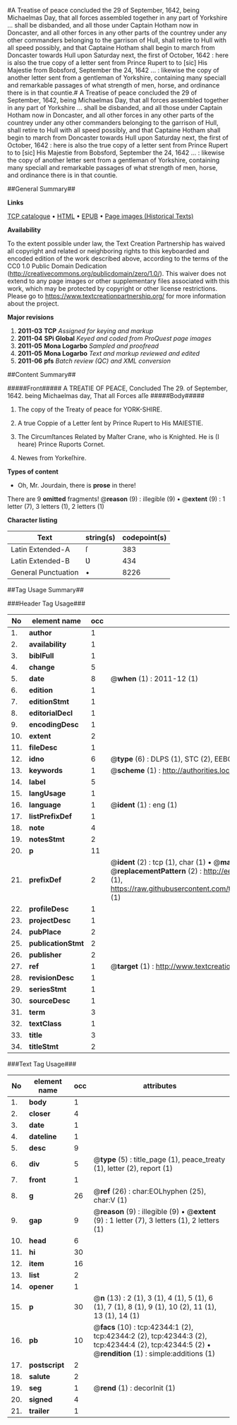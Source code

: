 #A Treatise of peace concluded the 29 of September, 1642, being Michaelmas Day, that all forces assembled together in any part of Yorkshire ... shall be disbanded, and all those under Captain Hotham now in Doncaster, and all other forces in any other parts of the countrey under any other commanders belonging to the garrison of Hull, shall retire to Hull with all speed possibly, and that Captaine Hotham shall begin to march from Doncaster towards Hull upon Saturday next, the first of October, 1642 : here is also the true copy of a letter sent from Prince Rupert to to [sic] His Majestie from Bobsford, September the 24, 1642 ... : likewise the copy of another letter sent from a gentleman of Yorkshire, containing many speciall and remarkable passages of what strength of men, horse, and ordinance there is in that countie.#
A Treatise of peace concluded the 29 of September, 1642, being Michaelmas Day, that all forces assembled together in any part of Yorkshire ... shall be disbanded, and all those under Captain Hotham now in Doncaster, and all other forces in any other parts of the countrey under any other commanders belonging to the garrison of Hull, shall retire to Hull with all speed possibly, and that Captaine Hotham shall begin to march from Doncaster towards Hull upon Saturday next, the first of October, 1642 : here is also the true copy of a letter sent from Prince Rupert to to [sic] His Majestie from Bobsford, September the 24, 1642 ... : likewise the copy of another letter sent from a gentleman of Yorkshire, containing many speciall and remarkable passages of what strength of men, horse, and ordinance there is in that countie.

##General Summary##

**Links**

[TCP catalogue](http://www.ota.ox.ac.uk/tcp/)  • 
[HTML](http://tei.it.ox.ac.uk/tcp/Texts-HTML/free/A63/A63108.html)  • 
[EPUB](http://tei.it.ox.ac.uk/tcp/Texts-EPUB/free/A63/A63108.epub) • 
[Page images (Historical Texts)](https://historicaltexts.jisc.ac.uk/eebo-09053977e)

**Availability**

To the extent possible under law, the Text Creation Partnership has waived all copyright and related or neighboring rights to this keyboarded and encoded edition of the work described above, according to the terms of the CC0 1.0 Public Domain Dedication (http://creativecommons.org/publicdomain/zero/1.0/). This waiver does not extend to any page images or other supplementary files associated with this work, which may be protected by copyright or other license restrictions. Please go to https://www.textcreationpartnership.org/ for more information about the project.

**Major revisions**

1. __2011-03__ __TCP__ *Assigned for keying and markup*
1. __2011-04__ __SPi Global__ *Keyed and coded from ProQuest page images*
1. __2011-05__ __Mona Logarbo__ *Sampled and proofread*
1. __2011-05__ __Mona Logarbo__ *Text and markup reviewed and edited*
1. __2011-06__ __pfs__ *Batch review (QC) and XML conversion*

##Content Summary##

#####Front#####
A TREATIE OF PEACE, Concluded The 29. of September, 1642. being Michaelmas day, That all Forces aſſe
#####Body#####

1. The copy of the Treaty of peace for YORK-SHIRE.

1. A true Coppie of a Letter ſent by Prince Rupert to His MAIESTIE.

1. The Circumſtances Related by Maſter Crane, who is Knighted. He is (I heare) Prince Ruports Cornet.

1. Newes from Yorkeſhire.

**Types of content**

  * Oh, Mr. Jourdain, there is **prose** in there!

There are 9 **omitted** fragments! 
 @__reason__ (9) : illegible (9)  •  @__extent__ (9) : 1 letter (7), 3 letters (1), 2 letters (1)

**Character listing**


|Text|string(s)|codepoint(s)|
|---|---|---|
|Latin Extended-A|ſ|383|
|Latin Extended-B|Ʋ|434|
|General Punctuation|•|8226|

##Tag Usage Summary##

###Header Tag Usage###

|No|element name|occ|attributes|
|---|---|---|---|
|1.|__author__|1||
|2.|__availability__|1||
|3.|__biblFull__|1||
|4.|__change__|5||
|5.|__date__|8| @__when__ (1) : 2011-12 (1)|
|6.|__edition__|1||
|7.|__editionStmt__|1||
|8.|__editorialDecl__|1||
|9.|__encodingDesc__|1||
|10.|__extent__|2||
|11.|__fileDesc__|1||
|12.|__idno__|6| @__type__ (6) : DLPS (1), STC (2), EEBO-CITATION (1), OCLC (1), VID (1)|
|13.|__keywords__|1| @__scheme__ (1) : http://authorities.loc.gov/ (1)|
|14.|__label__|5||
|15.|__langUsage__|1||
|16.|__language__|1| @__ident__ (1) : eng (1)|
|17.|__listPrefixDef__|1||
|18.|__note__|4||
|19.|__notesStmt__|2||
|20.|__p__|11||
|21.|__prefixDef__|2| @__ident__ (2) : tcp (1), char (1)  •  @__matchPattern__ (2) : ([0-9\-]+):([0-9IVX]+) (1), (.+) (1)  •  @__replacementPattern__ (2) : http://eebo.chadwyck.com/downloadtiff?vid=$1&page=$2 (1), https://raw.githubusercontent.com/textcreationpartnership/Texts/master/tcpchars.xml#$1 (1)|
|22.|__profileDesc__|1||
|23.|__projectDesc__|1||
|24.|__pubPlace__|2||
|25.|__publicationStmt__|2||
|26.|__publisher__|2||
|27.|__ref__|1| @__target__ (1) : http://www.textcreationpartnership.org/docs/. (1)|
|28.|__revisionDesc__|1||
|29.|__seriesStmt__|1||
|30.|__sourceDesc__|1||
|31.|__term__|3||
|32.|__textClass__|1||
|33.|__title__|3||
|34.|__titleStmt__|2||


###Text Tag Usage###

|No|element name|occ|attributes|
|---|---|---|---|
|1.|__body__|1||
|2.|__closer__|4||
|3.|__date__|1||
|4.|__dateline__|1||
|5.|__desc__|9||
|6.|__div__|5| @__type__ (5) : title_page (1), peace_treaty (1), letter (2), report (1)|
|7.|__front__|1||
|8.|__g__|26| @__ref__ (26) : char:EOLhyphen (25), char:V (1)|
|9.|__gap__|9| @__reason__ (9) : illegible (9)  •  @__extent__ (9) : 1 letter (7), 3 letters (1), 2 letters (1)|
|10.|__head__|6||
|11.|__hi__|30||
|12.|__item__|16||
|13.|__list__|2||
|14.|__opener__|1||
|15.|__p__|30| @__n__ (13) : 2 (1), 3 (1), 4 (1), 5 (1), 6 (1), 7 (1), 8 (1), 9 (1), 10 (2), 11 (1), 13 (1), 14 (1)|
|16.|__pb__|10| @__facs__ (10) : tcp:42344:1 (2), tcp:42344:2 (2), tcp:42344:3 (2), tcp:42344:4 (2), tcp:42344:5 (2)  •  @__rendition__ (1) : simple:additions (1)|
|17.|__postscript__|2||
|18.|__salute__|2||
|19.|__seg__|1| @__rend__ (1) : decorInit (1)|
|20.|__signed__|4||
|21.|__trailer__|1||

